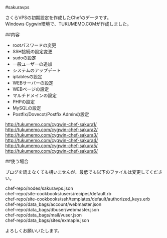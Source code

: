 #sakuravps

さくらVPSの初期設定を作成したChefのデータです。  
Windows Cygwin環境で、TUKUMEMO.COMが作成しました。  

##内容

* rootパスワードの変更
* SSH接続の設定変更
* sudoの設定
* 一般ユーザーの追加
* システムのアップデート
* iptablesの設定
* WEBサーバーの設定
* WEBページの設定
* マルチドメインの設定
* PHPの設定
* MySQLの設定
* Postfix/Dovecot/Postfix Adminの設定

http://tukumemo.com/cygwin-chef-sakura1/  
http://tukumemo.com/cygwin-chef-sakura2/  
http://tukumemo.com/cygwin-chef-sakura3/  
http://tukumemo.com/cygwin-chef-sakura4/  
http://tukumemo.com/cygwin-chef-sakura5/  
http://tukumemo.com/cygwin-chef-sakura6/  

##使う場合

ブログを読まなくても構いませんが、最低でも以下のファイルは変更してください。

chef-repo/nodes/sakuravps.json  
chef-repo/site-cookbooks/users/recipes/default.rb  
chef-repo/site-cookbooks/ssh/templates/default/authorized_keys.erb  
chef-repo/data_bags/account/webmaster.json  
chef-repo/data_bags/dbuser/webmaster.json  
chef-repo/data_bags/mail/vuser.json  
chef-repo/data_bags/sites/exmaple.json    

よろしくお願いいたします。
